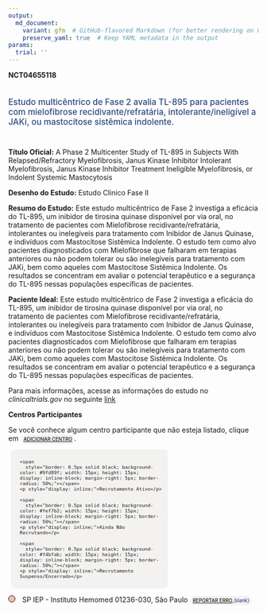 ```yaml
---
output: 
  md_document:
    variant: gfm  # GitHub-flavored Markdown (for better rendering on GitHub)
    preserve_yaml: true  # Keep YAML metadata in the output
params:
  trial: ''
---
```


**NCT04655118**

<div style="padding: 5px 5px 5px 0px; font-size: 1.20em; font-weight: 500; color: #2E4A7F; text-align: left; margin-bottom: 20px">

Estudo multicêntrico de Fase 2 avalia TL-895 para pacientes com
mielofibrose recidivante/refratária, intolerante/ineligível a JAKi, ou
mastocitose sistêmica indolente.

</div>

**Título Oficial:** A Phase 2 Multicenter Study of TL-895 in Subjects
With Relapsed/Refractory Myelofibrosis, Janus Kinase Inhibitor
Intolerant Myelofibrosis, Janus Kinase Inhibitor Treatment Ineligible
Myelofibrosis, or Indolent Systemic Mastocytosis

**Desenho do Estudo:** Estudo Clinico Fase II

**Resumo do Estudo:** Este estudo multicêntrico de Fase 2 investiga a
eficácia do TL-895, um inibidor de tirosina quinase disponível por via
oral, no tratamento de pacientes com Mielofibrose
recidivante/refratária, intolerantes ou inelegíveis para tratamento com
Inibidor de Janus Quinase, e indivíduos com Mastocitose Sistêmica
Indolente. O estudo tem como alvo pacientes diagnosticados com
Mielofibrose que falharam em terapias anteriores ou não podem tolerar ou
são inelegíveis para tratamento com JAKi, bem como aqueles com
Mastocitose Sistêmica Indolente. Os resultados se concentram em avaliar
o potencial terapêutico e a segurança do TL-895 nessas populações
específicas de pacientes.

**Paciente Ideal:** Este estudo multicêntrico de Fase 2 investiga a
eficácia do TL-895, um inibidor de tirosina quinase disponível por via
oral, no tratamento de pacientes com Mielofibrose
recidivante/refratária, intolerantes ou inelegíveis para tratamento com
Inibidor de Janus Quinase, e indivíduos com Mastocitose Sistêmica
Indolente. O estudo tem como alvo pacientes diagnosticados com
Mielofibrose que falharam em terapias anteriores ou não podem tolerar ou
são inelegíveis para tratamento com JAKi, bem como aqueles com
Mastocitose Sistêmica Indolente. Os resultados se concentram em avaliar
o potencial terapêutico e a segurança do TL-895 nessas populações
específicas de pacientes.

Para mais informações, acesse as informações do estudo no
*clinicaltrials.gov* no seguinte
[link](https://clinicaltrials.gov/ct2/show/NCT04655118)

**Centros Participantes**

Se você conhece algum centro participante que não esteja listado, clique
em
<span style="color: #2E4A7F; margin-left: 2px; padding: 4px; background-color: #f3f2f1; border-radius: 8px; font-weight: 500; font-size: 0.7em"><a
href="https://flazar.shinyapps.io/formsapp?study_nct_id=NCT04655118&amp;location_id=N%2FA&amp;location_full_name=N%2FA&amp;form_type=Adicionar%20Centro"
target="_blank">ADICIONAR CENTRO</a></span>.

<div style="margin-bottom: 8px; margin-left: 5px; padding: 8px; max-width: 300px; background-color: #f3f2f1; border-radius: 8px; font-size: 0.8em">

<div style="margin-left: 10px;">

    <span 
      style="border: 0.5px solid black; background-color: #9fd89f; width: 15px; height: 15px; display: inline-block; margin-right: 5px; border-radius: 50%;"></span>
    <p style="display: inline;">Recrutamento Ativo</p>

</div>

<div style="margin-left: 10px;">

    <span 
      style="border: 0.5px solid black; background-color: #fef7b2; width: 15px; height: 15px; display: inline-block; margin-right: 5px; border-radius: 50%;"></span>
    <p style="display: inline;">Ainda Não Recrutando</p>

</div>

<div style="margin-left: 10px;">

    <span 
      style="border: 0.5px solid black; background-color: #f4bfab; width: 15px; height: 15px; display: inline-block; margin-right: 5px; border-radius: 50%;"></span>
    <p style="display: inline;">Recrutamento Suspenso/Encerrado</p>

</div>

</div>

<span style="border: 0.5px solid black; display: inline-block; width: 12px; height: 12px; border-radius: 50%; margin-right: 10px; padding-bottom: 0px; background-color: #f4bfab;"></span>
SP IEP - Instituto Hemomed 01236-030, São Paulo
<span style="color: #2E4A7F; margin-left: 2px; padding: 4px; background-color: #f3f2f1; border-radius: 8px; font-weight: 500; font-size: 0.7em">[REPORTAR
ERRO](https://flazar.shinyapps.io/formsapp?study_nct_id=NCT04655118&location_id=INSTITUTODEESTUDOSEPESQUISASSAOLUCASIEPSAOLUCASSAOPAULO76805BRAZIL&location_full_name=IEP%20-%20Instituto%20Hemomed%2C%2001236-030%2C%20S%C3%A3o%20Paulo&form_type=Reportar%20Erro)\_blank}</span>
